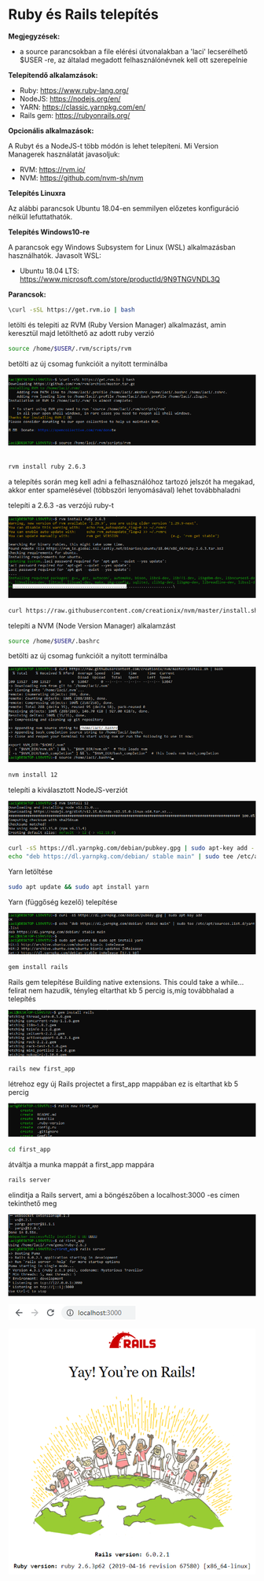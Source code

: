 
# Ruby és Rails telepítés

**Megjegyzések:**
- a source parancsokban a file elérési útvonalakban a 'laci' lecserélhető $USER -re, az általad megadott felhasználónévnek kell ott szerepelnie


**Telepítendő alkalamzások:**
- Ruby: https://www.ruby-lang.org/ 
- NodeJS: https://nodejs.org/en/
- YARN: https://classic.yarnpkg.com/en/
- Rails gem: https://rubyonrails.org/

 **Opcionális alkalmazások:**

 A Rubyt és a NodeJS-t több módón is lehet telepíteni. Mi Version Managerek használatát javasoljuk:
- RVM: https://rvm.io/
- NVM: https://github.com/nvm-sh/nvm
  
**Telepítés Linuxra**

Az alábbi parancsok Ubuntu 18.04-en semmilyen előzetes konfiguráció nélkül lefuttathatók.

**Telepítés Windows10-re**

A parancsok egy Windows Subsystem for Linux (WSL) alkalmazásban használhatók. Javasolt WSL:

- Ubuntu 18.04 LTS: https://www.microsoft.com/store/productId/9N9TNGVNDL3Q

**Parancsok:**
```sh
\curl -sSL https://get.rvm.io | bash
```
letölti és telepiti az RVM (Ruby Version Manager) alkalmazást, amin keresztül majd letölthető az adott ruby verzió 
```sh
source /home/$USER/.rvm/scripts/rvm
```
betölti az új csomag funkcióit a nyitott terminálba

![alt text](images/1.png "Image")

```sh

rvm install ruby 2.6.3
```
a telepítés során meg kell adni a felhasználóhoz tartozó jelszót
ha megakad, akkor enter spamelésével (többszöri lenyomásával) lehet továbbhaladni

telepíti a 2.6.3 -as verzójú ruby-t 

![alt text](images/2.png "Image")

```sh
curl https://raw.githubusercontent.com/creationix/nvm/master/install.sh | bash
```
telepíti a NVM (Node Version Manager) alkalamzást
```sh
source /home/$USER/.bashrc   
```
betölti az új csomag funkcióit a nyitott terminálba  

![alt text](images/3.png "Image")

```sh
nvm install 12
```
telepíti a kiválasztott NodeJS-verziót

![alt text](images/4.png "Image")

```sh
curl -sS https://dl.yarnpkg.com/debian/pubkey.gpg | sudo apt-key add -
echo "deb https://dl.yarnpkg.com/debian/ stable main" | sudo tee /etc/apt/sources.list.d/yarn.list
```
Yarn letöltése
```sh
sudo apt update && sudo apt install yarn
```
Yarn (függőség kezelő) telepítése

![alt text](images/5.1.png "Image")


```sh
gem install rails
```
Rails gem telepítése
Building native extensions. This could take a while... felirat nem hazudik, tényleg eltarthat kb 5 percig is,míg továbbhalad a telepítés

![alt text](images/5.2.png "Image")

```sh
rails new first_app
```
létrehoz egy új Rails projectet a first_app mappában
ez is eltarthat kb 5 percig

![alt text](images/5.3.png "Image")

```sh
cd first_app
```
átváltja a munka mappát a first_app mappára 
```sh
rails server   
```
elinditja a Rails servert, ami a böngészőben a localhost:3000 -es címen tekinthető meg

![alt text](images/6.png "Image")

![alt text](images/7.png "Image")

![alt text](images/8.png "Image")



